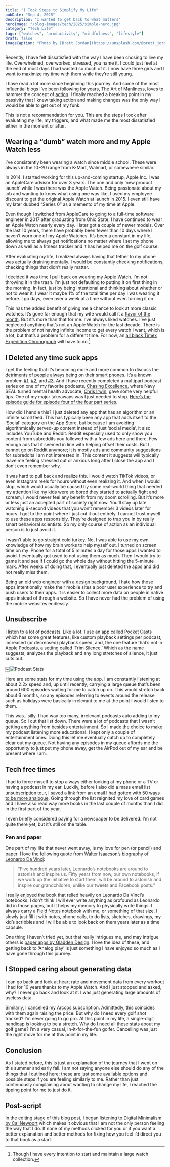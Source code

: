 ```yaml
---
title: "I Took Steps to Simplify My Life"
pubDate: "Sep 4, 2025"
description: "I wanted to get back to what matters"
heroImage: "/blog-images/tech/2025/simple-hero.jpg"
category: "Tech Life"
tags: ["watches", "productivity", "mindfulness", "lifestyle"]
draft: false
imageCaption: "Photo by [Brett Jordan](https://unsplash.com/@brett_jordan?utm_content=creditCopyText&utm_medium=referral&utm_source=unsplash) on [Unsplash](https://unsplash.com/photos/brown-wooden-blocks-on-white-table-ofpr9Cw8Rj8?utm_content=creditCopyText&utm_medium=referral&utm_source=unsplash)"
---
```


Recently, I have felt dissatisfied with the way I have been chosing to live my life. Overwhelmed, overworked, stressed, you name it. I could just feel at the end of most days I had wasted so much of it. I now have three girls and I want to maximize my time with them while they’re still young.

I have read a lot more since beginning this journey. And some of the most influential blogs I’ve been following for years, The Art of Manliness, loves to hammer the concept of [action](https://www.artofmanliness.com/?s=Action). I finally reached a breaking point in my passivity that I knew taking action and making changes was the only way I would be able to get out of my funk.

This is not a recommendation for you. This are the steps I took after evaluating my life, my triggers, and what made me the most dissatisfied either in the moment or after.

## Wearing a “dumb” watch more and my Apple Watch less

I’ve consistently been wearing a watch since middle school. These were always in the $10-$20 range from K-Mart, Walmart, or somewhere similar.

In 2014. I started working for this up-and-coming startup, Apple Inc. I was an AppleCare advisor for over 3 years. The one and only ‘new product launch’ while I was there was the Apple Watch. Being passionate about my job and wanting to know what using one was like, I used my employee discount to get the original Apple Watch at launch in 2015. I even still have my later dubbed “Series 0” as a memento of my time at Apple.

Even though I switched from AppleCare to going to a full-time software engineer in 2017 after graduating from Ohio State, I have continued to wear an Apple Watch nearly every day. I later got a couple of newer models. Over the last 10 years, there have probably been fewer than 10 days where I haven’t worn one of my Apple Watches. It’s been a constant in my life, allowing me to always get notifications no matter where I set my phone down as well as a fitness tracker and it has helped me on the golf course.

After evaluating my life, I realized always having that tether to my phone was actually draining mentally. I would be constantly checking notifications, checking things that didn’t really matter.

I decided it was time I pull back on wearing my Apple Watch. I’m not throwing it in the trash. I’m just not defaulting to putting it on first thing in the morning. In fact, just by being intentional and thinking about whether or not to wear it, I wear it maybe 1% of the total time per day I was wearing it before. I go days, even over a week at a time without even turning it on.

This has the added benefit of giving me a chance to look at more classic watches. It’s gone far enough that my wife would call it a [flavor of the month](/blog/tech-life/2025/flavors-of-the-month/). But it’s more than that for me. I’ve always liked watches. I’ve just neglected anything that’s not an Apple Watch for the last decade. There is the problem of not having infinite income to get every watch I want, which is a lot, but that’s a problem for a different time. For now, an [all black Timex Expedition Chronograph](https://a.co/d/7DirjDc) will have to do.[^1]

## I Deleted any time suck apps

I get the feeling that it’s becoming more and more common to discuss the [detriments of people always being on their smart phones](https://www.mediaite.com/opinion/alarming-new-study-finds-smartphones-ruining-our-brains-at-unprecedented-speed/). It’s a known problem [#1](https://health.clevelandclinic.org/everything-you-need-to-know-about-doomscrolling-and-how-to-avoid-it), [#2](https://mcpress.mayoclinic.org/mental-health/doom-scrolling-and-mental-health/), and [#3](https://www.health.harvard.edu/mind-and-mood/doomscrolling-dangers). And I have recently completed a multipart podcast series on one of my favorite podcasts, [Chasing Excellence](https://www.chasingexcellence.email), where Navy SEAL turned mental health advocate, [Chris Irwin](https://www.raresense.com), gave some very helpful tips. One of my major takeaways was I just needed to stop. [Here’s the episode guide for episode four of the four part series](https://substack.com/home/post/p-169952332).

How did I handle this? I just deleted any app that has an algorithm or an infinite scroll feed. This has typically been any app that adds itself to the ‘Social’ category on the App Store, but because I am avoiding algorithmically served-up content instead of just ‘social media’, it also includes YouTube and Reddit. Reddit especially used to only show you content from subreddits you followed with a few ads here and there. Few enough ads that it seemed in line with helping offset their costs. But I cannot go on Reddit anymore; it is mostly ads and community suggestions for subreddits I am not interested in. This content it suggests will typically leave me feeling stressed out or anxious long after I close the app and I don’t even remember why.

It was hard to pull back and realize this. I would watch TikTok videos, or even Instagram reels for hours without even realizing it. And when I would stop, which would usually be caused by some real-world thing that needed my attention like my kids were so bored they started to actually fight and scream, I would never feel any benefit from my doom scrolling. But it’s more or less just an accepted part of society right now. You’ll stay up late watching 6-second videos that you won’t remember 3 videos later for hours. I got to the point where I just cut it out entirely. I cannot trust myself to use these apps responsibly. They’re designed to trap you in by really smart behavioral scientists. So my only course of action as an individual person is to just avoid it.

I wasn’t able to go straight cold turkey. No, I was able to use my own knowledge of how my brain works to help myself out. I turned on screen time on my iPhone for a total of 5 minutes a day for those apps I wanted to avoid. I eventually got used to not using them as much. Then I would try to game it and see if I could go the whole day without hitting the 5-minute mark. After weeks of doing that, I eventually just deleted the apps and did not really miss them.

Being an old web engineer with a design background, I hate how those apps intentionally make their mobile sites a poor user experience to try and push users to their apps. It is easier to collect more data on people in native apps instead of through a website. So I have never had the problem of using the mobile websites endlessly.

## Unsubscribe

I listen to a lot of podcasts. Like a lot. I use an app called [Pocket Casts](https://pocketcasts.com) which has some great features, like custom playback settings per podcast, increased (or decreased) playback speed, and, the one feature that’s not in Apple Podcasts, a setting called ’Trim Silence.’ Which as the name suggests, analyzes the playback and any long stretches of silence, it just cuts out.

￼![Podcast Stats](/blog-images/tech/2025/podcast-stats.jpeg)

Here are some stats for my time using the app. I am constantly listening at about 2.2x speed and, up until recently, carrying a large queue that’s been around 600 episodes waiting for me to catch up on. This would stretch back about 6 months, so any episodes referring to events around the release such as holidays were basically irrelevant to me at the point I would listen to them.

This was…silly.  I had way too many, irrelevant podcasts auto adding to my queue. So I cut that list down. There were a lot of podcasts that I wasn’t getting anything from besides entertainment. So I made the choice to make my podcast listening more educational. I kept only a couple of entertainment ones. Doing this let me eventually catch up to completely clear out my queue. Not having any episodes in my queue affords me the opportunity to just put my phone away, get the AirPod out of my ear and be present where I am.

## Tech free times

I had to force myself to stop always either looking at my phone or a TV or having a podcast in my ear. Luckily, before I also did a mass email list unsubscription tour, I saved a link from an email I had gotten with [50 ways to be more analogue](https://www.insidehook.com/mental-health/analog-life-50-ways-unplug-feel-human-again). Going through the list reignited my love of card games and I have also read way more books in the last couple of months than I did in the first part of the year.

I even briefly considered paying for a newspaper to be delivered. I’m not quite there yet, but it’s still on the table.

### Pen and paper

One part of my life that never went away, is my love for pen (or pencil) and paper. I love the following quote from [Walter Isaacson’s biography of Leonardo Da Vinci](https://www.simonandschuster.com/books/Leonardo-da-Vinci/Walter-Isaacson/9781501139161):

> “Five hundred years later, Leonardo’s notebooks are around to astonish and inspire us. Fifty years from now, our own notebooks, if we work up the initiative to start them, will be around to astonish and inspire our grandchildren, unlike our tweets and Facebook posts.”

I really enjoyed the book that relied heavily on Leonardo Da Vinci’s notebooks. I don’t think I will ever write anything as profound as Leonardo did in those pages, but it helps my memory to physically write things. I always carry a [Field Notes](https://fieldnotesbrand.com/) notebook with me, or something of that size. I slowly just fill it with notes, phone calls, to do lists, sketches, drawings, my kid’s scribbles and I will be able to look back on them years later as a time capsule.

One thing I haven’t tried yet, but that really intrigues me, and may intrigue others is [paper apps by Gladden Design](https://gladdendesign.com/). I love the idea of these, and getting back to ‘Analog play’ is just something I have enjoyed so much as I have gone through this journey.

## I Stopped caring about generating data

I can go back and look at heart rate and movement data from every workout I had for 10 years thanks to my Apple Watch. And I just stopped and asked, why? I never go back and look at it. I was just generating large amounts of useless data.

Similarly, I cancelled my [Arccos subscription](https://www.arccosgolf.com). Admittedly, this coincides with them again raising the price. But why do I need every golf shot tracked? I’m never going to go pro. At this point in my life, a single-digit handicap is looking to be a stretch. Why do I need all these stats about my golf game? I’m a very casual, in-it-for-the-fun golfer. Cancelling was just the right move for me at this point in my life.

## Conclusion

As I stated before, this is just an explanation of the journey that I went on this summer and early fall. I am not saying anyone else should do any of the things that I outlined here; these are just some available options and possible steps if you are feeling similarly to me. Rather than just continuously complaining about wanting to change my life, I reached the tipping point for me to just do it.

## Post-script

In the editing stage of this blog post, I began listening to [Digital Minimalism by Cal Newport](https://www.penguinrandomhouse.com/books/575667/digital-minimalism-by-cal-newport/) which makes it obvious that I am not the only person feeling the way that I do. If none of my methods clicked for you or if you want a better explanation and better methods for fixing how you feel I’d direct you to that book as a start.

[^1]: Though I have every intention to start and maintain a large watch collection.
